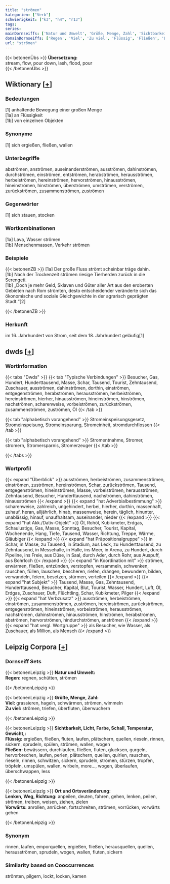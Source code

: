 ```yaml
---
title: "strömen"
kategorien: ["Verb"]
schwierigkeit: ["k3", "h4", "r13"]
tags:
series:
mainDornseiffs: ['Natur und Umwelt', 'Größe, Menge, Zahl', 'Sichtbarkeit, Licht, Farbe, Schall, Temperatur, Gewicht,', 'Ort und Ortsveränderung']
domainDornseiffs: ['Regen', 'Viel', 'Zu viel', 'Flüssig', 'Fließen', 'Lenken, Weg, Richtung', 'Vorwärts']
url: "strömen"
---
```


{{< betonenÜbs >}}
**Übersetzung:**  
stream, flow, pour down, lash, flood, pour  
{{< /betonenÜbs >}}

## Wiktionary [[+](https://de.wiktionary.org/wiki/strömen)]

### Bedeutungen
[1] anhaltende Bewegung einer großen Menge  
[1a] an Flüssigkeit  
[1b] von einzelnen Objekten  

### Synonyme
[1] sich ergießen, fließen, wallen  

### Unterbegriffe
abströmen, anströmen, auseinanderströmen, ausströmen, dahinströmen, durchströmen, einströmen, entströmen, herabströmen, herausströmen, herbeiströmen, hereinströmen, hervorströmen, hinausströmen, hineinströmen, hinströmen, überströmen, umströmen, verströmen, zurückströmen, zusammenströmen, zuströmen  

### Gegenwörter
[1] sich stauen, stocken  

### Wortkombinationen
[1a] Lava, Wasser strömen  
[1b] Menschenmassen, Verkehr strömen  

### Beispiele
{{< betonenZB >}}
[1a] Der große Fluss strömt scheinbar träge dahin.  
[1b] Nach der Trockenzeit strömen riesige Tierherden zurück in die Serengeti.  
[1b] „Doch je mehr Geld, Sklaven und Güter aller Art aus den eroberten Gebieten nach Rom strömten, desto entscheidender veränderte sich das ökonomische und soziale Gleichgewichte in der agrarisch geprägten Stadt.“[2]  

{{< /betonenZB >}}
### Herkunft
im 16. Jahrhundert von Strom, seit dem 18. Jahrhundert geläufig[1]  



## dwds [[+](https://www.dwds.de/wb/strömen)]

### Wortinformation
{{< tabs "Dwds" >}}
{{< tab "Typische Verbindungen" >}}
Besucher, Gas, Hundert, Hunderttausend, Masse, Schar, Tausend, Tourist, Zehntausend, Zuschauer, ausströmen, dahinströmen, dorthin, einströmen, entgegenströmen, herabströmen, herausströmen, herbeiströmen, hereinströmen, hierher, hinausströmen, hineinströmen, hinströmen, nachströmen, scharenweise, vorbeiströmen, zurückströmen, zusammenströmen, zuströmen, Öl
{{< /tab >}}

{{< tab "alphabetisch vorangehend" >}}
Stromeinspeisungsgesetz, Stromeinspeisung, Stromeinsparung, Stromeinheit, stromdurchflossen
{{< /tab >}}

{{< tab "alphabetisch vorangehend" >}}
Stromentnahme, Stromer, stromern, Stromersparnis, Stromerzeuger
{{< /tab >}}

{{< /tabs >}}

### Wortprofil
{{< expand "Überblick" >}} ausströmen, herbeiströmen, zusammenströmen, einströmen, zuströmen, hereinströmen, Schar, zurückströmen, Tausend, entgegenströmen, hineinströmen, Masse, vorbeiströmen, herausströmen, Zehntausend, Besucher, Hunderttausend, nachströmen, dahinströmen, hinausströmen {{< /expand >}}
{{< expand "hat Adverbialbestimmung" >}} scharenweise, zahlreich, ungehindert, herbei, hierher, dorthin, massenhaft, zuhauf, heran, alljährlich, hinab, massenweise, herein, täglich, hinunter, unablässig, hinauf, unaufhaltsam, auseinander, nieder {{< /expand >}}
{{< expand "hat Akk./Dativ-Objekt" >}} Öl, Rohöl, Kubikmeter, Erdgas, Schaulustige, Gas, Masse, Sonntag, Besucher, Tourist, Kapital, Wochenende, Hang, Tiefe, Tausend, Wasser, Richtung, Treppe, Wärme, Gläubiger {{< /expand >}}
{{< expand "hat Präpositionalgruppe" >}} in Schar, in Masse, zu Tausend, in Stadium, aus Leck, zu Hunderttausend, zu Zehntausend, in Messehalle, in Halle, ins Meer, in Arena, zu Hundert, durch Pipeline, ins Freie, aus Düse, in Saal, durch Ader, durch Rohr, aus Auspuff, aus Bohrloch {{< /expand >}}
{{< expand "in Koordination mit" >}} strömen, erwärmen, fließen, entzünden, verstopfen, versammeln, schwenken, rauschen, füllen, lauschen, bescheren, riefen, drängen, bewundern, bilden, verwandeln, feiern, besetzen, stürmen, verteilen {{< /expand >}}
{{< expand "hat Subjekt" >}} Tausend, Masse, Gas, Zehntausend, Hunderttausend, Besucher, Kapital, Blut, Tourist, Wasser, Hundert, Luft, Öl, Erdgas, Zuschauer, Duft, Flüchtling, Schar, Kubikmeter, Pilger {{< /expand >}}
{{< expand "hat Verbzusatz" >}} ausströmen, herbeiströmen, einströmen, zusammenströmen, zuströmen, hereinströmen, zurückströmen, entgegenströmen, hineinströmen, vorbeiströmen, herausströmen, nachströmen, dahinströmen, hinausströmen, hinströmen, herabströmen, abströmen, hervorströmen, hindurchströmen, anströmen {{< /expand >}}
{{< expand "hat vergl. Wortgruppe" >}} als Besucher, wie Wasser, als Zuschauer, als Million, als Mensch {{< /expand >}}

## Leipzig Corpora [[+](https://corpora.uni-leipzig.de/en/res?word=strömen&corpusId=deu_newscrawl-public_2018)]

### Dornseiff Sets
{{< betonenLeipzig >}}
**Natur und Umwelt:**  
**Regen:** regnen, schütten, strömen  

{{< /betonenLeipzig >}}


{{< betonenLeipzig >}}
**Größe, Menge, Zahl:**  
**Viel:** grassieren, hageln, schwärmen, strömen, wimmeln  
**Zu viel:** strömen, triefen, überfluten, überwuchern  

{{< /betonenLeipzig >}}


{{< betonenLeipzig >}}
**Sichtbarkeit, Licht, Farbe, Schall, Temperatur, Gewicht,:**  
**Flüssig:** ergießen, fließen, fluten, laufen, plätschern, quellen, rieseln, rinnen, sickern, sprudeln, spülen, strömen, wallen, wogen  
**Fließen:** bewässern, durchlaufen, fließen, fluten, glucksen, gurgeln, hervorbrechen, laufen, perlen, plätschern, quellen, quirlen, rauschen, rieseln, rinnen, schwitzen, sickern, sprudeln, strömen, stürzen, tropfen, tröpfeln, umspülen, wallen, wirbeln, more..., wogen, überlaufen, überschwappen, less  

{{< /betonenLeipzig >}}


{{< betonenLeipzig >}}
**Ort und Ortsveränderung:**  
**Lenken, Weg, Richtung:** anpeilen, deuten, fahren, gehen, lenken, peilen, strömen, treiben, weisen, ziehen, zielen  
**Vorwärts:** anrollen, anrücken, fortschreiten, strömen, vorrücken, vorwärts gehen  

{{< /betonenLeipzig >}}

### Synonym
rinnen, laufen, emporquellen, ergießen, fließen, herausquellen, quellen, herausströmen, sprudeln, wogen, wallen, fluten, sickern


### Similarity based on Cooccurrences
strömten, pilgern, lockt, locken, kamen

